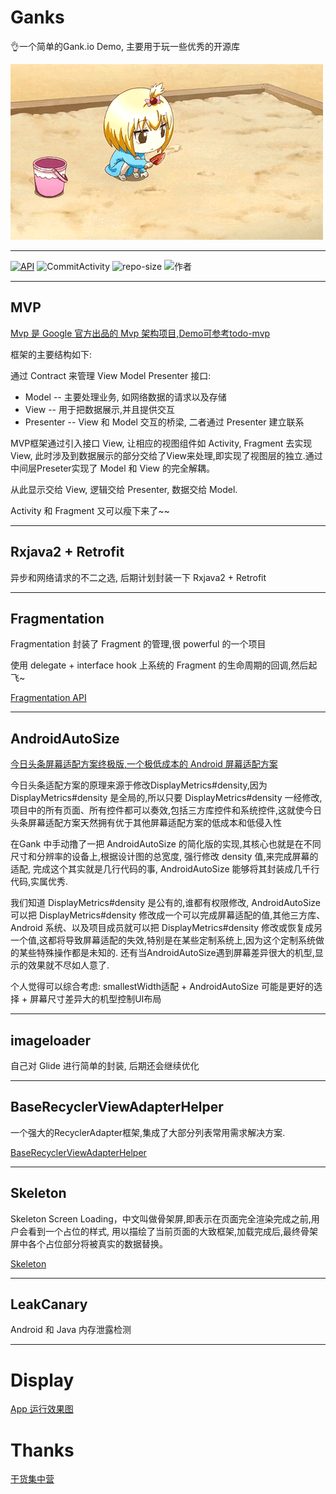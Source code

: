 # Ganks

👌一个简单的Gank.io Demo, 主要用于玩一些优秀的开源库

![](https://github.com/xianfeng92/Ganks/blob/master/images/bugbug.gif)

----------------------------------------------------

[![API](https://img.shields.io/badge/API-28%2B-brightgreen.svg?style=flat)](https://android-arsenal.com/api?level=28)
![CommitActivity](https://img.shields.io/github/commit-activity/m/xianfeng92/Ganks.svg)
![repo-size](https://img.shields.io/github/repo-size/xianfeng92/Ganks.svg)
![作者](https://img.shields.io/badge/Author-xianfeng92-brightgreen.svg)

----------------------------------------------------

## MVP

[Mvp 是 Google 官方出品的 Mvp 架构项目,Demo可参考todo-mvp](https://github.com/googlesamples/android-architecture/tree/todo-mvp/)

框架的主要结构如下:

通过 Contract 来管理 View Model Presenter 接口:

* Model -- 主要处理业务, 如网络数据的请求以及存储
* View --  用于把数据展示,并且提供交互
* Presenter -- View 和 Model 交互的桥梁, 二者通过 Presenter 建立联系

MVP框架通过引入接口 View, 让相应的视图组件如 Activity, Fragment 去实现 View, 此时涉及到数据展示的部分交给了View来处理,即实现了视图层的独立.通过中间层Preseter实现了 Model 和 View 的完全解耦。

从此显示交给 View, 逻辑交给 Presenter, 数据交给 Model. 

Activity 和 Fragment 又可以瘦下来了~~

---------------------------------------------------
## Rxjava2 + Retrofit

异步和网络请求的不二之选, 后期计划封装一下 Rxjava2 + Retrofit

--------------------------------------------------
## Fragmentation

Fragmentation 封装了 Fragment 的管理,很 powerful 的一个项目

使用 delegate + interface hook 上系统的 Fragment 的生命周期的回调,然后起飞~

[Fragmentation API](https://github.com/YoKeyword/Fragmentation/wiki/2.-API)

-------------------------------------------------
## AndroidAutoSize

[今日头条屏幕适配方案终极版,一个极低成本的 Android 屏幕适配方案](https://github.com/JessYanCoding/AndroidAutoSize)

今日头条适配方案的原理来源于修改DisplayMetrics#density,因为 DisplayMetrics#density 是全局的,所以只要 DisplayMetrics#density 一经修改,项目中的所有页面、所有控件都可以奏效,包括三方库控件和系统控件,这就使今日头条屏幕适配方案天然拥有优于其他屏幕适配方案的低成本和低侵入性

在Gank 中手动撸了一把 AndroidAutoSize 的简化版的实现,其核心也就是在不同尺寸和分辨率的设备上,根据设计图的总宽度,
强行修改 density 值,来完成屏幕的适配, 完成这个其实就是几行代码的事, AndroidAutoSize 能够将其封装成几千行代码,实属优秀.

我们知道 DisplayMetrics#density 是公有的,谁都有权限修改, AndroidAutoSize 可以把 DisplayMetrics#density 修改成一个可以完成屏幕适配的值,其他三方库、Android 系统、以及项目成员就可以把 DisplayMetrics#density 修改或恢复成另一个值,这都将导致屏幕适配的失效,特别是在某些定制系统上,因为这个定制系统做的某些特殊操作都是未知的. 还有当AndroidAutoSize遇到屏幕差异很大的机型,显示的效果就不尽如人意了.

个人觉得可以综合考虑: smallestWidth适配 + AndroidAutoSize 可能是更好的选择 + 屏幕尺寸差异大的机型控制UI布局

-------------------------------------------------
## imageloader

自己对 Glide 进行简单的封装, 后期还会继续优化


-----------------------------------------------
## BaseRecyclerViewAdapterHelper

一个强大的RecyclerAdapter框架,集成了大部分列表常用需求解决方案.

[BaseRecyclerViewAdapterHelper](https://github.com/CymChad/BaseRecyclerViewAdapterHelper)

-------------------------------------------------
## Skeleton

Skeleton Screen Loading，中文叫做骨架屏,即表示在页面完全渲染完成之前,用户会看到一个占位的样式,
用以描绘了当前页面的大致框架,加载完成后,最终骨架屏中各个占位部分将被真实的数据替换。

[Skeleton](https://github.com/ethanhua/Skeleton)

--------------------------------------------------
## LeakCanary

Android 和 Java 内存泄露检测

--------------------------------------------------

# Display

[App 运行效果图](https://github.com/xianfeng92/Ganks/blob/master/images/Display.md)
  

# Thanks

[干货集中营](https://gank.io/api)
